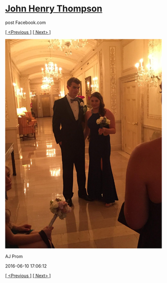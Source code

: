 # [John Henry Thompson](../README.md)
post Facebook.com

[[ <Previous ]](2016-06-10-2.md) [[ Next> ]](2016-06-10-4.md)

[![](../media/2016-06-10/AJ-Prom-1.jpg)](../README.md)

AJ Prom

2016-06-10 17:06:12

[[ <Previous ]](2016-06-10-2.md) [[ Next> ]](2016-06-10-4.md)
